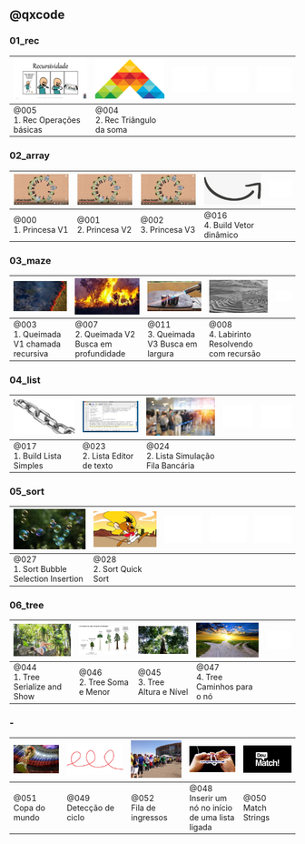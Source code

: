 ## @qxcode


### 01_rec

[![](.indexer/thumbs/005/__capa.jpg)](base/005/Readme.md#01_rec---1-rec-operações-básicas------------------done)|[![](.indexer/thumbs/004/__capa.jpg)](base/004/Readme.md#01_rec---2-rec-triângulo-da-soma------------------done)|![](config/empty.png)|![](config/empty.png)|![](config/empty.png)
-|-|-|-|-
@005<br>1. Rec Operações básicas|@004<br>2. Rec Triângulo da soma| | | 



### 02_array

[![](.indexer/thumbs/000/__capa.jpg)](base/000/Readme.md#02_array-1-princesa-v1--implementação-em-vetor---done)|[![](.indexer/thumbs/001/__capa.jpg)](base/001/Readme.md#02_array-2-princesa-v2----------------------------done)|[![](.indexer/thumbs/002/__capa.jpg)](base/002/Readme.md#02_array-3-princesa-v3----------------------------done)|[![](.indexer/thumbs/016/__capa.jpg)](base/016/Readme.md#02_array-4-build-vetor-dinâmico-------------------doing)|![](config/empty.png)
-|-|-|-|-
@000<br>1. Princesa V1|@001<br>2. Princesa V2|@002<br>3. Princesa V3|@016<br>4. Build Vetor dinâmico| 



### 03_maze

[![](.indexer/thumbs/003/__capa.jpg)](base/003/Readme.md#03_maze--1-queimada-v1-chamada-recursiva----------done)|[![](.indexer/thumbs/007/__capa.jpg)](base/007/Readme.md#03_maze--2-queimada-v2-busca-em-profundidade------doing)|[![](.indexer/thumbs/011/__capa.jpg)](base/011/Readme.md#03_maze--3-queimada-v3-busca-em-largura-----------todo)|[![](.indexer/thumbs/008/__capa.jpg)](base/008/Readme.md#03_maze--4-labirinto-resolvendo-com-recursão------todo)|![](config/empty.png)
-|-|-|-|-
@003<br>1. Queimada V1 chamada recursiva|@007<br>2. Queimada V2 Busca em profundidade|@011<br>3. Queimada V3 Busca em largura|@008<br>4. Labirinto Resolvendo com recursão| 



### 04_list

[![](.indexer/thumbs/017/__capa.jpg)](base/017/Readme.md#04_list--1-build-lista-simples--------------------doing)|[![](.indexer/thumbs/023/__capa.jpg)](base/023/Readme.md#04_list--2-lista-editor-de-texto------------------doing)|[![](.indexer/thumbs/024/__capa.jpg)](base/024/Readme.md#04_list--2-lista-simulação-fila-bancária----------doing)|![](config/empty.png)|![](config/empty.png)
-|-|-|-|-
@017<br>1. Build Lista Simples|@023<br>2. Lista Editor de texto|@024<br>2. Lista Simulação Fila Bancária| | 



### 05_sort

[![](.indexer/thumbs/027/__capa.jpg)](base/027/Readme.md#05_sort--1-sort-bubble-selection-insertion--------todo-empty)|[![](.indexer/thumbs/028/__capa.jpg)](base/028/Readme.md#05_sort--2-sort-quick-sort------------------------todo-empty)|![](config/empty.png)|![](config/empty.png)|![](config/empty.png)
-|-|-|-|-
@027<br>1. Sort Bubble Selection Insertion|@028<br>2. Sort Quick Sort| | | 



### 06_tree

[![](.indexer/thumbs/044/__capa.jpg)](base/044/Readme.md#06_tree--1-tree-serialize-and-show----------------done)|[![](.indexer/thumbs/046/__capa.jpg)](base/046/Readme.md#06_tree--2-tree-soma-e-menor----------------------done)|[![](.indexer/thumbs/045/__capa.jpg)](base/045/Readme.md#06_tree--3-tree-altura-e-nível--------------------done)|[![](.indexer/thumbs/047/__capa.jpg)](base/047/Readme.md#06_tree--4-tree-caminhos-para-o-nó----------------doing)|![](config/empty.png)
-|-|-|-|-
@044<br>1. Tree Serialize and Show|@046<br>2. Tree Soma e Menor|@045<br>3. Tree Altura e Nível|@047<br>4. Tree Caminhos para o nó| 



### -

[![](.indexer/thumbs/051/__capa.jpg)](base/051/Readme.md#copa-do-mundo)|[![](.indexer/thumbs/049/__capa.jpg)](base/049/Readme.md#detecção-de-ciclo)|[![](.indexer/thumbs/052/__capa.jpg)](base/052/Readme.md#fila-de-ingressos-)|[![](.indexer/thumbs/048/__capa.jpg)](base/048/Readme.md#inserir-um-nó-no-início-de-uma-lista-ligada)|[![](.indexer/thumbs/050/__capa.jpg)](base/050/Readme.md#match-strings)
-|-|-|-|-
@051<br>Copa do mundo|@049<br>Detecção de ciclo|@052<br>Fila de ingressos|@048<br>Inserir um nó no início de uma lista ligada|@050<br>Match Strings


